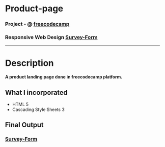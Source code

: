 # Product-page

### Project - @ [freecodecamp](https://www.freecodecamp.org/)
### Responsive Web Design [Survey-Form](https://productpagefreecode.netlify.app/)

<hr>

# Description

#### A product landing page done in freecodecamp platform.

## What I incorporated

* HTML 5
* Cascading Style Sheets 3

## Final Output
### [Survey-Form](https://productpagefreecode.netlify.app/)
